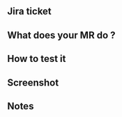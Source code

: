 ## Jira ticket
<!-- Add the link to the Jira ticket here. -->

## What does your MR do ?
<!-- A short description of what your MR does. -->

## How to test it


## Screenshot


## Notes
<!-- Any other things the reviewers should know ? -->
